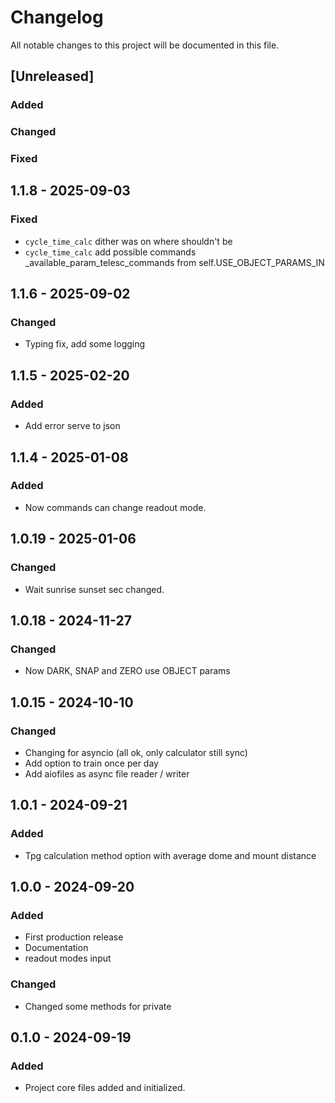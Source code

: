 # Changelog
All notable changes to this project will be documented in this file.

## [Unreleased]
### Added
### Changed
### Fixed

## 1.1.8 - 2025-09-03
### Fixed
- `cycle_time_calc` dither was on where shouldn't be
- `cycle_time_calc` add possible commands _available_param_telesc_commands from self.USE_OBJECT_PARAMS_IN

## 1.1.6 - 2025-09-02
### Changed
- Typing fix, add some logging

## 1.1.5 - 2025-02-20
### Added
- Add error serve to json

## 1.1.4 - 2025-01-08
### Added
- Now commands can change readout mode.


## 1.0.19 - 2025-01-06
### Changed
- Wait sunrise sunset sec changed.


## 1.0.18 - 2024-11-27
### Changed
- Now DARK, SNAP and ZERO use OBJECT params


## 1.0.15 - 2024-10-10
### Changed
- Changing for asyncio (all ok, only calculator still sync)
- Add option to train once per day
- Add aiofiles as async file reader / writer


## 1.0.1 - 2024-09-21
### Added
- Tpg calculation method option  with average dome and mount distance


## 1.0.0 - 2024-09-20
### Added
- First production release
- Documentation
- readout modes input


### Changed
- Changed some methods for private


## 0.1.0 - 2024-09-19
### Added
- Project core files added and initialized.
